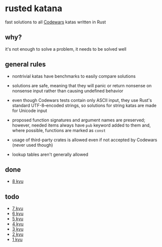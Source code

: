 # rusted katana

fast solutions to all [Codewars](https://www.codewars.com) katas written in Rust

## why?

it's not enough to solve a problem, it needs to be solved well

## general rules

- nontrivial katas have benchmarks to easily compare solutions

- solutions are safe, meaning that they will panic or return nonsense
on nonsense input rather than causing undefined behavior

- even though Codewars tests contain only ASCII input,
they use Rust's standard UTF-8–encoded strings,
so solutions for string katas are made for Unicode input

- proposed function signatures and argument names are preserved;
however, needed items always have `pub` keyword added to them and,
where possible, functions are marked as `const`

- usage of third-party crates is allowed even if not accepted by Codewars
(never used though)

- lookup tables aren't generally allowed

## done

- [8 kyu](https://www.codewars.com/kata/search/rust?q=&r[]=-8&xids=completed&beta=false&order_by=published_at%20asc)

## todo

- [7 kyu](https://www.codewars.com/kata/search/rust?q=&r[]=-7&xids=completed&beta=false&order_by=published_at%20asc)
- [6 kyu](https://www.codewars.com/kata/search/rust?q=&r[]=-6&xids=completed&beta=false&order_by=published_at%20asc)
- [5 kyu](https://www.codewars.com/kata/search/rust?q=&r[]=-5&xids=completed&beta=false&order_by=published_at%20asc)
- [4 kyu](https://www.codewars.com/kata/search/rust?q=&r[]=-4&xids=completed&beta=false&order_by=published_at%20asc)
- [3 kyu](https://www.codewars.com/kata/search/rust?q=&r[]=-3&xids=completed&beta=false&order_by=published_at%20asc)
- [2 kyu](https://www.codewars.com/kata/search/rust?q=&r[]=-2&xids=completed&beta=false&order_by=published_at%20asc)
- [1 kyu](https://www.codewars.com/kata/search/rust?q=&r[]=-1&xids=completed&beta=false&order_by=published_at%20asc)
